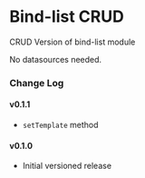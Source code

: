 Bind-list CRUD
==============

CRUD Version of bind-list module

No datasources needed.

### Change Log

#### v0.1.1
 - `setTemplate` method

#### v0.1.0
 - Initial versioned release
